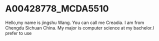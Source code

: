 # A00428778_MCDA5510
Hello,my name is jingshu Wang. You can call me Creadia. I am from Chengdu Sichuan China. My major is computer science at my bachelor.I prefer to use 
